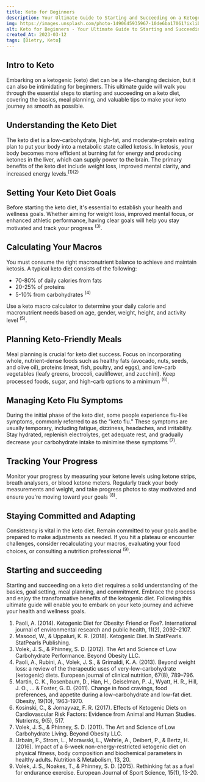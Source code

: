 ```yaml
---
title: Keto for Beginners
description: Your Ultimate Guide to Starting and Succeeding on a Ketogenic Diet.
img: https://images.unsplash.com/photo-1490645935967-10de6ba17061?ixlib=rb-4.0.3&ixid=MnwxMjA3fDB8MHxwaG90by1wYWdlfHx8fGVufDB8fHx8&auto=format&fit=crop&w=1153&q=80
alt: Keto for Beginners - Your Ultimate Guide to Starting and Succeeding on a Ketogenic Diet
created_At: 2023-03-12
tags: [Dietry, Keto]
---
```


## Intro to Keto 

Embarking on a ketogenic (keto) diet can be a life-changing decision, but it can also be intimidating for beginners. This ultimate guide will walk you through the essential steps to starting and succeeding on a keto diet, covering the basics, meal planning, and valuable tips to make your keto journey as smooth as possible.

## Understanding the Keto Diet

The keto diet is a low-carbohydrate, high-fat, and moderate-protein eating plan to put your body into a metabolic state called ketosis. In ketosis, your body becomes more efficient at burning fat for energy and producing ketones in the liver, which can supply power to the brain. The primary benefits of the keto diet include weight loss, improved mental clarity, and increased energy levels.<sup>(1)(2)</sup>

## Setting Your Keto Diet Goals

Before starting the keto diet, it's essential to establish your health and wellness goals. Whether aiming for weight loss, improved mental focus, or enhanced athletic performance, having clear goals will help you stay motivated and track your progress <sup>(3)</sup>.

## Calculating Your Macros

You must consume the right macronutrient balance to achieve and maintain ketosis. A typical keto diet consists of the following:
- 70-80% of daily calories from fats
- 20-25% of proteins
- 5-10% from carbohydrates <sup>(4)</sup>

Use a keto macro calculator to determine your daily calorie and macronutrient needs based on age, gender, weight, height, and activity level <sup>(5)</sup>.

## Planning Keto-Friendly Meals

Meal planning is crucial for keto diet success. Focus on incorporating whole, nutrient-dense foods such as healthy fats (avocado, nuts, seeds, and olive oil), proteins (meat, fish, poultry, and eggs), and low-carb vegetables (leafy greens, broccoli, cauliflower, and zucchini). Keep processed foods, sugar, and high-carb options to a minimum <sup>(6)</sup>.

## Managing Keto Flu Symptoms

During the initial phase of the keto diet, some people experience flu-like symptoms, commonly referred to as the "keto flu." These symptoms are usually temporary, including fatigue, dizziness, headaches, and irritability. Stay hydrated, replenish electrolytes, get adequate rest, and gradually decrease your carbohydrate intake to minimise these symptoms <sup>(7)</sup>.

## Tracking Your Progress

Monitor your progress by measuring your ketone levels using ketone strips, breath analysers, or blood ketone meters. Regularly track your body measurements and weight, and take progress photos to stay motivated and ensure you're moving toward your goals <sup>(8)</sup>.

## Staying Committed and Adapting

Consistency is vital in the keto diet. Remain committed to your goals and be prepared to make adjustments as needed. If you hit a plateau or encounter challenges, consider recalculating your macros, evaluating your food choices, or consulting a nutrition professional <sup>(9)</sup>.

## Starting and succeeding

Starting and succeeding on a keto diet requires a solid understanding of the basics, goal setting, meal planning, and commitment. Embrace the process and enjoy the transformative benefits of the ketogenic diet. Following this ultimate guide will enable you to embark on your keto journey and achieve your health and wellness goals.

<div class="art-cite">

1. Paoli, A. (2014). Ketogenic Diet for Obesity: Friend or Foe?. International journal of environmental research and public health, 11(2), 2092–2107.
2. Masood, W., & Uppaluri, K. R. (2018). Ketogenic Diet. In StatPearls. StatPearls Publishing.
3. Volek, J. S., & Phinney, S. D. (2012). The Art and Science of Low Carbohydrate Performance. Beyond Obesity LLC.
4. Paoli, A., Rubini, A., Volek, J. S., & Grimaldi, K. A. (2013). Beyond weight loss: a review of the therapeutic uses of very-low-carbohydrate (ketogenic) diets. European journal of clinical nutrition, 67(8), 789–796.
5. Martin, C. K., Rosenbaum, D., Han, H., Geiselman, P. J., Wyatt, H. R., Hill, J. O., ... & Foster, G. D. (2011). Change in food cravings, food preferences, and appetite during a low-carbohydrate and low-fat diet. Obesity, 19(10), 1963-1970.
6. Kosinski, C., & Jornayvaz, F. R. (2017). Effects of Ketogenic Diets on Cardiovascular Risk Factors: Evidence from Animal and Human Studies. Nutrients, 9(5), 517.
7. Volek, J. S., & Phinney, S. D. (2011). The Art and Science of Low Carbohydrate Living. Beyond Obesity LLC.
8. Urbain, P., Strom, L., Morawski, L., Wehrle, A., Deibert, P., & Bertz, H. (2016). Impact of a 6-week non-energy-restricted ketogenic diet on physical fitness, body composition and biochemical parameters in healthy adults. Nutrition & Metabolism, 13, 20.
9. Volek, J. S., Noakes, T., & Phinney, S. D. (2015). Rethinking fat as a fuel for endurance exercise. European Journal of Sport Science, 15(1), 13-20.

</div>